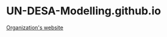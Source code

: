 # UN-DESA-Modelling.github.io
[Organization's website](https://un-desa-modelling.github.io/WEBDEV-UN-DESA-Modelling.github.io/)
